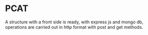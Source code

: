 # PCAT 
A structure with a front side is ready, with express js and mongo db, operations are carried out in http format with post and get methods.
